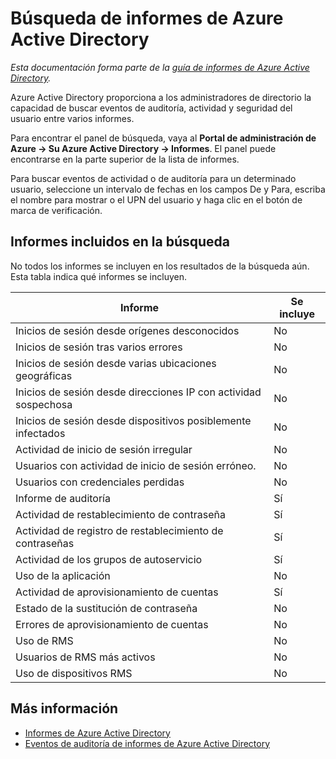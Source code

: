 <properties
	pageTitle="Búsqueda de informes de Azure Active Directory"
	description="Búsqueda de informes de auditoría, actividad y seguridad de Azure Active Directory"
	services="active-directory"
	documentationCenter=""
	authors="kenhoff"
	manager="mbaldwin"
	editor=""/>

<tags
	ms.service="active-directory"
	ms.devlang="na"
	ms.topic="article"
	ms.tgt_pltfrm="na"
	ms.workload="identity"
	ms.date="12/07/2015"
	ms.author="kenhoff"/>

# Búsqueda de informes de Azure Active Directory

*Esta documentación forma parte de la [guía de informes de Azure Active Directory](active-directory-reporting-guide.md).*

Azure Active Directory proporciona a los administradores de directorio la capacidad de buscar eventos de auditoría, actividad y seguridad del usuario entre varios informes.

Para encontrar el panel de búsqueda, vaya al **Portal de administración de Azure -> Su Azure Active Directory -> Informes**. El panel puede encontrarse en la parte superior de la lista de informes.

Para buscar eventos de actividad o de auditoría para un determinado usuario, seleccione un intervalo de fechas en los campos De y Para, escriba el nombre para mostrar o el UPN del usuario y haga clic en el botón de marca de verificación.

## Informes incluidos en la búsqueda

No todos los informes se incluyen en los resultados de la búsqueda aún. Esta tabla indica qué informes se incluyen.

Informe | Se incluye
--------------------------------------------------- | --------
Inicios de sesión desde orígenes desconocidos | No
Inicios de sesión tras varios errores | No
Inicios de sesión desde varias ubicaciones geográficas | No
Inicios de sesión desde direcciones IP con actividad sospechosa | No
Inicios de sesión desde dispositivos posiblemente infectados | No
Actividad de inicio de sesión irregular | No
Usuarios con actividad de inicio de sesión erróneo. | No
Usuarios con credenciales perdidas | No
Informe de auditoría | Sí
Actividad de restablecimiento de contraseña | Sí
Actividad de registro de restablecimiento de contraseñas | Sí
Actividad de los grupos de autoservicio | Sí
Uso de la aplicación | No
Actividad de aprovisionamiento de cuentas | Sí
Estado de la sustitución de contraseña | No
Errores de aprovisionamiento de cuentas | No
Uso de RMS | No
Usuarios de RMS más activos | No
Uso de dispositivos RMS | No


## Más información

 - [Informes de Azure Active Directory](active-directory-view-access-usage-reports.md)
 - [Eventos de auditoría de informes de Azure Active Directory](active-directory-reporting-audit-events.md)

<!---HONumber=AcomDC_1210_2015-->